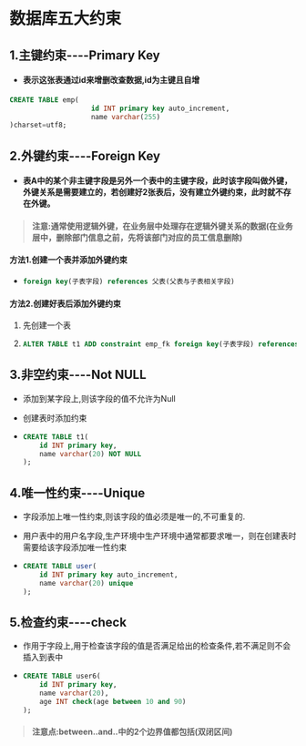 # 数据库五大约束

## 1.主键约束----Primary Key

- #### 表示这张表通过id来增删改查数据,id为主键且自增

```sql
CREATE TABLE emp(
                    id INT primary key auto_increment,
                    name varchar(255)
)charset=utf8;

```

## 2.外键约束----Foreign Key

- #### 表A中的某个非主键字段是另外一个表中的主键字段，此时该字段叫做外键，外键关系是需要建立的，若创建好2张表后，没有建立外键约束，此时就不存在外键。

> #### 注意:通常使用逻辑外键，在业务层中处理存在逻辑外键关系的数据(在业务层中，删除部门信息之前，先将该部门对应的员工信息删除)

#### 方法1.创建一个表并添加外键约束

- ```sql
  foreign key(子表字段) references 父表(父表与子表相关字段)
  ```

#### 方法2.创建好表后添加外键约束

1. 先创建一个表

2. ```sql
   ALTER TABLE t1 ADD constraint emp_fk foreign key(子表字段) references 父表(父表与子表相关字段)
   ```

## 3.非空约束----Not NULL

- 添加到某字段上,则该字段的值不允许为Null

- 创建表时添加约束

- ```sql
  CREATE TABLE t1(
      id INT primary key,
      name varchar(20) NOT NULL
  );
  ```

## 4.唯一性约束----Unique

- 字段添加上唯一性约束,则该字段的值必须是唯一的,不可重复的.
- 用户表中的用户名字段,生产环境中生产环境中通常都要求唯一，则在创建表时需要给该字段添加唯一性约束

- ```sql
  CREATE TABLE user(
      id INT primary key auto_increment,
      name varchar(20) unique
  );
  ```

## 5.检查约束----check

- 作用于字段上,用于检查该字段的值是否满足给出的检查条件,若不满足则不会插入到表中

- ```sql
  CREATE TABLE user6(
      id INT primary key,
      name varchar(20),
      age INT check(age between 10 and 90)
  );
  ```

> #### 注意点:between..and..中的2个边界值都包括(双闭区间)